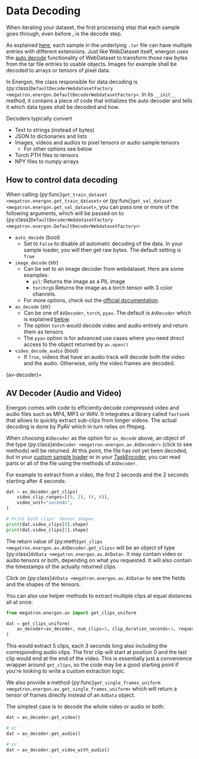 <!--- Copyright (c) 2025, NVIDIA CORPORATION.
SPDX-License-Identifier: BSD-3-Clause -->

# Data Decoding

When iterating your dataset, the first processing step that each sample goes through, even before [](sample-loading), is the decode step.

As explained [here](wds-format), each sample in the underlying `.tar` file can have multiple entries with different extensions.
Just like WebDataset itself, energon uses the [auto decode](https://rom1504.github.io/webdataset/api/webdataset/autodecode.html) functionality of WebDataset to transform those raw bytes from the tar file entries
to usable objects. Images for example shall be decoded to arrays or tensors of pixel data.

In Energon, the class responsible for data decoding is {py:class}`DefaultDecoderWebdatasetFactory <megatron.energon.DefaultDecoderWebdatasetFactory>`. In its `__init__` method, it contains a piece of code that initializes the auto decoder and tells it which data types shall be decoded and how.

Decoders typically convert

* Text to strings (instead of bytes)
* JSON to dictionaries and lists
* Images, videos and audios to pixel tensors or audio sample tensors
    * For other options see below
* Torch PTH files to tensors
* NPY files to numpy arrays


## How to control data decoding

When calling {py:func}`get_train_dataset <megatron.energon.get_train_dataset>` or {py:func}`get_val_dataset <megatron.energon.get_val_dataset>`, you can pass one or more of the following arguments, which will be passed on to {py:class}`DefaultDecoderWebdatasetFactory <megatron.energon.DefaultDecoderWebdatasetFactory>`:

* `auto_decode` (bool)
    * Set to `False` to disable all automatic decoding of the data. In your sample loader, you will then get raw bytes. The default setting is `True`
* `image_decode` (str)
    * Can be set to an image decoder from webdataset. Here are some examples:
        * `pil`: Returns the image as a PIL image
        * `torchrgb` Returns the image as a torch tensor with 3 color channels.
    * For more options, check out the [official documentation](https://rom1504.github.io/webdataset/api/webdataset/autodecode.html#ImageHandler).
* `av_decode` (str)
    * Can be one of `AVDecoder`, `torch`, `pyav`. The default is `AVDecoder` which is explained [below](av-decoder).
    * The option `torch` would decode video and audio entirely and return them as tensors.
    * The `pyav` option is for advanced use cases where you need direct access to the object returned by `av.open()`
* `video_decode_audio` (bool)
    * If `True`, videos that have an audio track will decode both the video and the audio. Otherwise, only the video frames are decoded.


(av-decoder)=
## AV Decoder (Audio and Video)

Energon comes with code to efficiently decode compressed video and audio files such as MP4, MP3 or WAV.
It integrates a library called `fastseek` that allows to quickly extract sub-clips from longer videos.
The actual decoding is done by PyAV which in turn relies on ffmpeg.

When choosing `AVDecoder` as the option for `av_decode` above, an object of the type {py:class}`AVDecoder <megatron.energon.av.AVDecoder>` (click to see methods) will be returned. 
At this point, the file has not yet been decoded, but in your [custom sample loader](custom-sample-loader) or in your [TaskEncoder](../basic/task_encoder), you can read parts or all of the file using the methods of `AVDecoder`.

For example to extract from a video, the first 2 seconds and the 2 seconds starting after 4 seconds:
```py
dat = av_decoder.get_clips(
    video_clip_ranges=[(0, 2), (4, 6)],
    video_unit="seconds",
)

# Print both clips' tensor shapes
print(dat.video_clips[0].shape)
print(dat.video_clips[1].shape)
```
The return value of {py:meth}`get_clips <megatron.energon.av.AVDecoder.get_clips>` will be an object of type {py:class}`AVData <megatron.energon.av.AVData>`. It may contain video or audio tensors or both, depending on what you requested. It will also contain the timestamps of the actually returned clips.

Click on {py:class}`AVData <megatron.energon.av.AVData>` to see the fields and the shapes of the tensors.


You can also use helper methods to extract multiple clips at equal distances all at once:
```py
from megatron.energon.av import get_clips_uniform

dat = get_clips_uniform(
    av_decoder=av_decoder, num_clips=5, clip_duration_seconds=3, request_audio=True
)
```
This would extract 5 clips, each 3 seconds long also including the corresponding audio clips.
The first clip will start at position 0 and the last clip would end at the end of the video.
This is essentially just a convenience wrapper around `get_clips`, so the code may be a good starting point if you're looking to write a custom extraction logic.

We also provide a method {py:func}`get_single_frames_uniform <megatron.energon.av.get_single_frames_uniform>` which will return a tensor of frames directly instead of an `AVData` object.


The simplest case is to decode the whole video or audio or both:
```py
dat = av_decoder.get_video()

# or
dat = av_decoder.get_audio()

# or
dat = av_decoder.get_video_with_audio()
```